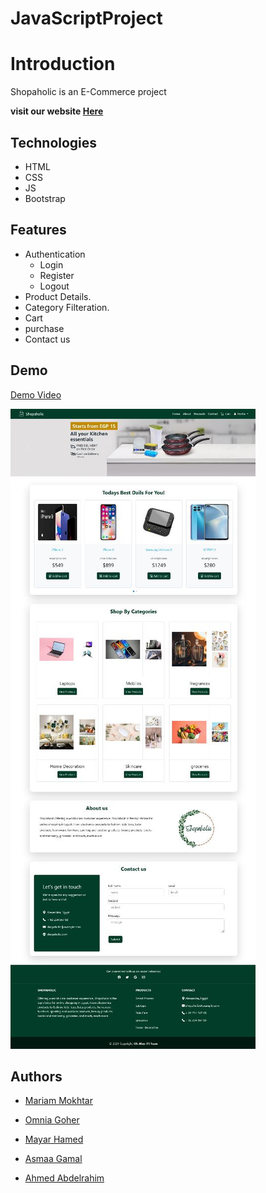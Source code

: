 ﻿# JavaScriptProject
# Introduction

Shopaholic is an E-Commerce project

**visit our website [Here](https://ahmedabdelrahim123.github.io/JavaScriptProject/src/home.html)**

## Technologies
- HTML
- CSS
- JS
- Bootstrap

## Features
- Authentication
    - Login
    - Register
    - Logout
- Product Details.
- Category Filteration.
- Cart
- purchase
- Contact us

## Demo

[Demo Video](https://drive.google.com/file/d/1CSyFXjBF68L2w8WAC5BKQS0UBcb0AkeI/view?usp=sharing)

![My Image](/images/Home.jpg)

## Authors

- [Mariam Mokhtar](https://github.com/Mariam-Mokhtar)

- [Omnia Goher](https://github.com/Omnia-Goher)

- [Mayar Hamed](https://github.com/MayarHamed)

- [Asmaa Gamal](https://github.com/asmaagamal871)

- [Ahmed Abdelrahim](https://github.com/ahmedabdelrahim123)
